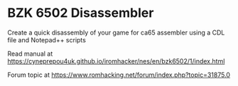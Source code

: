 # BZK 6502 Disassembler
Create a quick disassembly of your game for ca65 assembler using a CDL file and Notepad++ scripts

Read manual at https://cyneprepou4uk.github.io/iromhacker/nes/en/bzk6502/1/index.html

Forum topic at https://www.romhacking.net/forum/index.php?topic=31875.0
